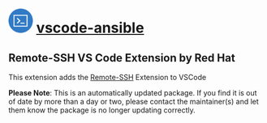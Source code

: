 # <img src="https://github.com/simeononsecurity/chocolateypackages/blob/main/VSCode-Remote-SSH/logos/Microsoft.VisualStudio.Services.Icons.png?raw=true" width="48" height="48"/> [vscode-ansible](https://marketplace.visualstudio.com/items?itemName=ms-vscode-remote.remote-ssh)

## Remote-SSH VS Code Extension by Red Hat

This extension adds the [Remote-SSH](https://marketplace.visualstudio.com/items?itemName=ms-vscode-remote.remote-ssh) Extension to VSCode

**Please Note**: This is an automatically updated package. If you find it is
out of date by more than a day or two, please contact the maintainer(s) and
let them know the package is no longer updating correctly.
